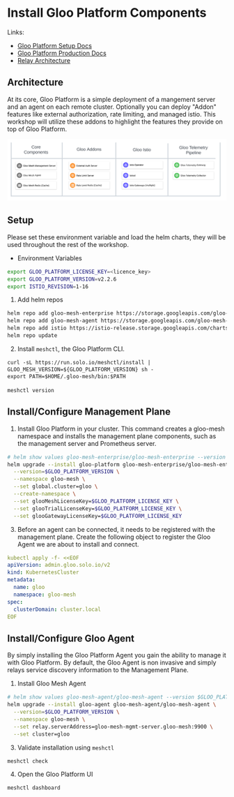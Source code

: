# Install Gloo Platform Components

Links:
* [Gloo Platform Setup Docs](https://docs.solo.io/gloo-mesh-enterprise/latest/setup/)
* [Gloo Platform Production Docs](https://docs.solo.io/gloo-mesh-enterprise/latest/setup/prod/recommended_setup/)
* [Relay Architecture](https://docs.solo.io/gloo-mesh-enterprise/main/concepts/platform/relay/)

## Architecture

At its core, Gloo Platform is a simple deployment of a mangement server and an agent on each remote cluster. Optionally you can deploy "Addon" features like external authorization, rate limiting, and managed istio. This workshop will utilize these addons to highlight the features they provide on top of Gloo Platform.

![Gloo Platform Components](../images/gloo-platform-components.png)

## Setup

Please set these environment variable and load the helm charts, they will be used throughout the rest of the workshop.

* Environment Variables
```sh
export GLOO_PLATFORM_LICENSE_KEY=<licence_key>
export GLOO_PLATFORM_VERSION=v2.2.6
export ISTIO_REVISION=1-16
```

1. Add helm repos
```sh
helm repo add gloo-mesh-enterprise https://storage.googleapis.com/gloo-mesh-enterprise/gloo-mesh-enterprise
helm repo add gloo-mesh-agent https://storage.googleapis.com/gloo-mesh-enterprise/gloo-mesh-agent
helm repo add istio https://istio-release.storage.googleapis.com/charts
helm repo update
```


2. Install `meshctl`, the Gloo Platform CLI.
```
curl -sL https://run.solo.io/meshctl/install | GLOO_MESH_VERSION=${GLOO_PLATFORM_VERSION} sh -
export PATH=$HOME/.gloo-mesh/bin:$PATH

meshctl version
```

## Install/Configure Management Plane

1. Install Gloo Platform in your cluster. This command creates a gloo-mesh namespace and installs the management plane components, such as the management server and Prometheus server. 
```sh
# helm show values gloo-mesh-enterprise/gloo-mesh-enterprise --version $GLOO_PLATFORM_VERSION > gloo-mesh/mgmt-server-values.yaml
helm upgrade --install gloo-platform gloo-mesh-enterprise/gloo-mesh-enterprise \
  --version=$GLOO_PLATFORM_VERSION \
  --namespace gloo-mesh \
  --set global.cluster=gloo \
  --create-namespace \
  --set glooMeshLicenseKey=$GLOO_PLATFORM_LICENSE_KEY \
  --set glooTrialLicenseKey=$GLOO_PLATFORM_LICENSE_KEY \
  --set glooGatewayLicenseKey=$GLOO_PLATFORM_LICENSE_KEY
```
3. Before an agent can be connected, it needs to be registered with the management plane. Create the following object to register the Gloo Agent we are about to install and connect. 
```yaml
kubectl apply -f- <<EOF
apiVersion: admin.gloo.solo.io/v2
kind: KubernetesCluster
metadata:
  name: gloo
  namespace: gloo-mesh
spec:
  clusterDomain: cluster.local
EOF
```

## Install/Configure Gloo Agent

By simply installing the Gloo Platform Agent you gain the ability to manage it with Gloo Platform. By default, the Gloo Agent is non invasive and simply relays service discovery information to the Management Plane. 

1. Install Gloo Mesh Agent
```sh
# helm show values gloo-mesh-agent/gloo-mesh-agent --version $GLOO_PLATFORM_VERSION > gloo-mesh/agent-values.yaml
helm upgrade --install gloo-agent gloo-mesh-agent/gloo-mesh-agent \
  --version=$GLOO_PLATFORM_VERSION \
  --namespace gloo-mesh \
  --set relay.serverAddress=gloo-mesh-mgmt-server.gloo-mesh:9900 \
  --set cluster=gloo
```

3. Validate installation using `meshctl`
```sh
meshctl check
```

4. Open the Gloo Platform UI
```sh
meshctl dashboard
```